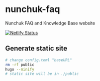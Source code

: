 # nunchuk-faq
Nunchuk FAQ and Knowledge Base website

[![Netlify Status](https://api.netlify.com/api/v1/badges/8af82755-1753-4d73-9306-20520e14a77f/deploy-status)](https://app.netlify.com/sites/nunchuk-faq/deploys)

## Generate static site

``` bash
# change config.toml "baseURL"
rm -rf public
hugo --minify
# static site will be in ./public
```
